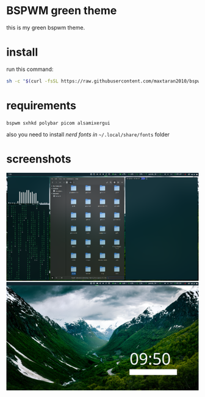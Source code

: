 # BSPWM green theme

this is my green bspwm theme.

# install
run this command:

```bash
sh -c "$(curl -fsSL https://raw.githubusercontent.com/maxtaran2010/bspwm-green-dotfiles/main/install.sh)"
```
# requirements
`bspwm sxhkd polybar picom alsamixergui`

also you need to install _nerd fonts in_ `~/.local/share/fonts` folder

# screenshots

![scr1](/images/screen1.png)
![scr2](/images/screen2.png)
